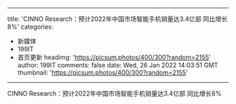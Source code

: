 
---
title: 'CINNO Research：预计2022年中国市场智能手机销量达3.4亿部 同比增长8%'
categories: 
 - 新媒体
 - 199IT
 - 首页更新
headimg: 'https://picsum.photos/400/300?random=2155'
author: 199IT
comments: false
date: Wed, 26 Jan 2022 14:03:51 GMT
thumbnail: 'https://picsum.photos/400/300?random=2155'
---

<div>   
CINNO Research：预计2022年中国市场智能手机销量达3.4亿部 同比增长8%  
</div>
            
